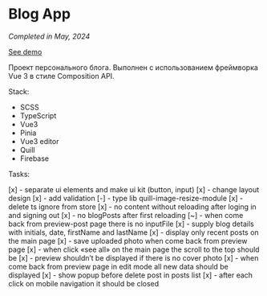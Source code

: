 # Blog App

_Completed in May, 2024_

[See demo](https://blog-app-polyvit.netlify.app)

Проект персонального блога. Выполнен с использованием фреймворка Vue 3 в стиле Composition API.

Stack:

- SCSS
- TypeScript
- Vue3
- Pinia
- Vue3 editor
- Quill
- Firebase

Tasks:

[x] - separate ui elements and make ui kit (button, input)
[x] - change layout design
[x] - add validation
[-] - type lib quill-image-resize-module
[x] - delete ts ignore from store
[x] - no content without reloading after loging in and signing out
[x] - no blogPosts after first reloading
[~] - when come back from preview-post page there is no inputFile
[x] - supply blog details with initials, date, firstName and lastName
[x] - display only recent posts on the main page
[x] - save uploaded photo when come back from preview page
[x] - when click «see all» on the main page the scroll to the top should be
[x] - preview shouldn’t be displayed if there is no cover photo
[x] - when come back from preview page in edit mode all new data should be displayed
[x] - show popup before delete post in posts list
[x] - after each click on mobile navigation it should be closed
